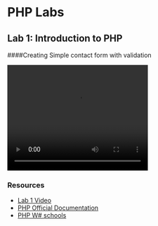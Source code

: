 # PHP Labs

## Lab 1: Introduction to PHP

####Creating Simple contact form with validation

<video width="320" height="240" controls>
  <source src="https://drive.google.com/file/d/1ipvRojJc6aYESj41lSm3TNE4mNgT8rZc/view?usp=sharing" type="video/mp4">

</video>


### Resources

- [Lab 1 Video](https://drive.google.com/file/d/1ipvRojJc6aYESj41lSm3TNE4mNgT8rZc/view?usp=sharing)
- [PHP Official Documentation](https://www.php.net/docs.php)
- [PHP W# schools](https://www.w3schools.com/php/default.asp)
